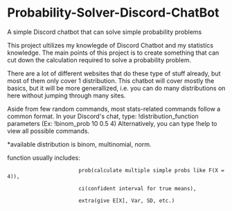 # Probability-Solver-Discord-ChatBot
A simple Discord chatbot that can solve simple probability problems

This project ultilizes my knowlegde of Discord Chatbot and my statistics knowledge.
The main points of this project is to create something that can cut down the calculation required to solve a probability problem.

There are a lot of different websites that do these type of stuff already, but most of them only cover 1 distribution. This chatbot will cover mostly the basics, but it will be more generallized, i.e. you can do many distributions on here without jumping through many sites.

Aside from few random commands, most stats-related commands follow a common format.
In your Discord's chat, type: !distribution_function parameters (Ex: !binom_prob 10 0.5 4)
Alternatively, you can type !help to view all possible commands.

*available distribution is binom, multinomial, norm.

function usually includes: 

                           prob(calculate multiple simple probs like F(X = 4)),

                           ci(confident interval for true means),
                           
                           extra(give E[X], Var, SD, etc.)
